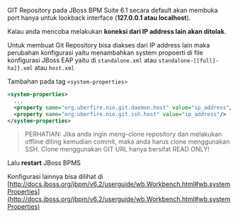 GIT Repository pada JBoss BPM Suite 6.1 secara default akan membuka port hanya untuk lookback interface (**127.0.0.1 atau localhost**).

Kalau anda mencoba melakukan **koneksi dari IP address lain akan ditolak**.

Untuk membuat Git Repository bisa diakses dari IP address lain maka perubahan konfigurasi yaitu menambahkan system propoerti di file konfigurasi JBoss EAP yaitu di `standalone.xml` atau `standalone-[[full]-ha]].xml` atau `host.xml`

Tambahan pada tag `<system-properties>`

```xml
<system-properties>
  ...
  <property name="org.uberfire.nio.git.daemon.host" value="ip_address"/>
  <property name="org.uberfire.nio.git.ssh.host" value="ip_address"/>
</system-properties>
```

> PERHATIAN: Jika anda ingin meng-clone repository dan melakukan offline diting kemudian commit, maka anda harus clone menggunakan SSH.
> Clone menggunakan GIT URL hanya bersifat READ ONLY!

Lalu **restart** JBoss BPMS

Konfigurasi lainnya bisa dilihat di [http://docs.jboss.org/jbpm/v6.2/userguide/wb.Workbench.html#wb.systemProperties](http://docs.jboss.org/jbpm/v6.2/userguide/wb.Workbench.html#wb.systemProperties)


